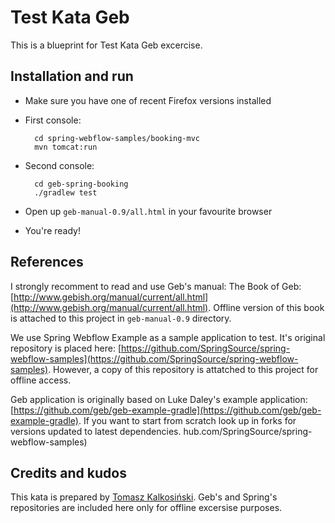 Test Kata Geb
=============

This is a blueprint for Test Kata Geb excercise.

Installation and run
--------------------

* Make sure you have one of recent Firefox versions installed

* First console:

        cd spring-webflow-samples/booking-mvc
        mvn tomcat:run

* Second console:

        cd geb-spring-booking
        ./gradlew test

* Open up `geb-manual-0.9/all.html` in your favourite browser

* You're ready!

References
---------

I strongly recomment to read and use Geb's manual: The Book of Geb: [http://www.gebish.org/manual/current/all.html](http://www.gebish.org/manual/current/all.html).
Offline version of this book is attached to this project in `geb-manual-0.9` directory.

We use Spring Webflow Example as a sample application to test. It's original repository is placed here: [https://github.com/SpringSource/spring-webflow-samples](https://github.com/SpringSource/spring-webflow-samples).
However, a copy of this repository is attatched to this project for offline access.

Geb application is originally based on Luke Daley's example application: [https://github.com/geb/geb-example-gradle](https://github.com/geb/geb-example-gradle).
If you want to start from scratch look up in forks for versions updated to latest dependencies.
hub.com/SpringSource/spring-webflow-samples)

Credits and kudos
-----------------

This kata is prepared by [Tomasz Kalkosiński](https://github.com/SpOOnman). Geb's and Spring's repositories are included here only for offline excersise purposes.

